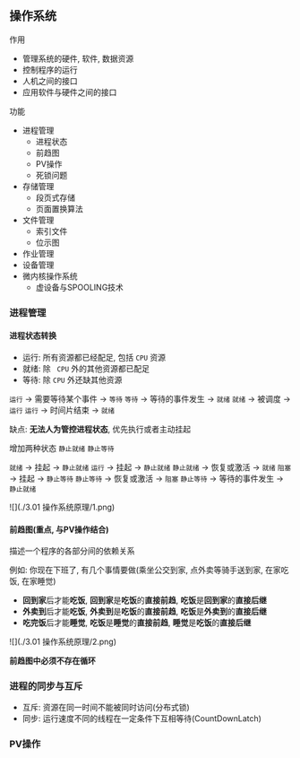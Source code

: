 ## 操作系统

作用

- 管理系统的硬件, 软件, 数据资源
- 控制程序的运行
- 人机之间的接口
- 应用软件与硬件之间的接口

功能

- 进程管理
  - 进程状态
  - 前趋图
  - PV操作
  - 死锁问题
- 存储管理
  - 段页式存储
  - 页面置换算法
- 文件管理
  - 索引文件
  - 位示图
- 作业管理
- 设备管理
- 微内核操作系统
  - 虚设备与SPOOLING技术

### 进程管理

#### 进程状态转换

- 运行: 所有资源都已经配足, 包括 `CPU` 资源
- 就绪: 除 ` CPU` 外的其他资源都已配足
- 等待: 除 `CPU` 外还缺其他资源

`运行` → 需要等待某个事件 → `等待`
`等待` → 等待的事件发生 → `就绪`
`就绪` → 被调度 → `运行`
`运行` → 时间片结束 → `就绪`

缺点: **无法人为管控进程状态**, 优先执行或者主动挂起

增加两种状态 `静止就绪` `静止等待`

`就绪` → 挂起 → `静止就绪`
`运行` → 挂起 → `静止就绪`
`静止就绪` → 恢复或激活 → `就绪`
`阻塞` → 挂起 → `静止等待`
`静止等待` → 恢复或激活 → `阻塞`
`静止等待` → 等待的事件发生 → `静止就绪`

![](./3.01 操作系统原理/1.png)

#### 前趋图(重点, 与PV操作结合)

描述一个程序的各部分间的依赖关系

例如: 你现在下班了, 有几个事情要做(乘坐公交到家, 点外卖等骑手送到家, 在家吃饭, 在家睡觉)
- **回到家**后才能**吃饭**, **回到家**是**吃饭**的**直接前趋**, **吃饭**是**回到家**的**直接后继**
- **外卖到**后才能**吃饭**, **外卖到**是**吃饭**的**直接前趋**, **吃饭**是**外卖到**的**直接后继**
- **吃完饭**后才能**睡觉**, **吃饭**是**睡觉**的**直接前趋**, **睡觉**是**吃饭**的**直接后继**

![](./3.01 操作系统原理/2.png)

**前趋图中必须不存在循环**

### 进程的同步与互斥

- 互斥: 资源在同一时间不能被同时访问(分布式锁)
- 同步: 运行速度不同的线程在一定条件下互相等待(CountDownLatch)

### PV操作


